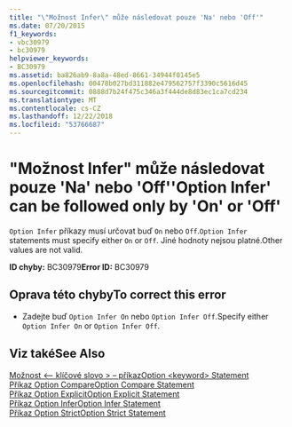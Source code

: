 ```yaml
---
title: "\"Možnost Infer\" může následovat pouze 'Na' nebo 'Off'"
ms.date: 07/20/2015
f1_keywords:
- vbc30979
- bc30979
helpviewer_keywords:
- BC30979
ms.assetid: ba826ab9-8a8a-48ed-8661-34944f0145e5
ms.openlocfilehash: 00478b027bd311882e479562757f3390c5616d45
ms.sourcegitcommit: 0888d7b24f475c346a3f444de8d83ec1ca7cd234
ms.translationtype: MT
ms.contentlocale: cs-CZ
ms.lasthandoff: 12/22/2018
ms.locfileid: "53766687"
---
```

# <a name="option-infer-can-be-followed-only-by-on-or-off"></a><span data-ttu-id="3d64b-102">"Možnost Infer" může následovat pouze 'Na' nebo 'Off'</span><span class="sxs-lookup"><span data-stu-id="3d64b-102">'Option Infer' can be followed only by 'On' or 'Off'</span></span>
<span data-ttu-id="3d64b-103">`Option Infer` příkazy musí určovat buď `On` nebo `Off`.</span><span class="sxs-lookup"><span data-stu-id="3d64b-103">`Option Infer` statements must specify either `On` or `Off`.</span></span> <span data-ttu-id="3d64b-104">Jiné hodnoty nejsou platné.</span><span class="sxs-lookup"><span data-stu-id="3d64b-104">Other values are not valid.</span></span>  
  
 <span data-ttu-id="3d64b-105">**ID chyby:** BC30979</span><span class="sxs-lookup"><span data-stu-id="3d64b-105">**Error ID:** BC30979</span></span>  
  
## <a name="to-correct-this-error"></a><span data-ttu-id="3d64b-106">Oprava této chyby</span><span class="sxs-lookup"><span data-stu-id="3d64b-106">To correct this error</span></span>  
  
-   <span data-ttu-id="3d64b-107">Zadejte buď `Option Infer On` nebo `Option Infer Off`.</span><span class="sxs-lookup"><span data-stu-id="3d64b-107">Specify either `Option Infer On` or `Option Infer Off`.</span></span>  
  
## <a name="see-also"></a><span data-ttu-id="3d64b-108">Viz také</span><span class="sxs-lookup"><span data-stu-id="3d64b-108">See Also</span></span>  
 [<span data-ttu-id="3d64b-109">Možnost \<– klíčové slovo > – příkaz</span><span class="sxs-lookup"><span data-stu-id="3d64b-109">Option \<keyword> Statement</span></span>](../../visual-basic/language-reference/statements/option-keyword-statement.md)  
 [<span data-ttu-id="3d64b-110">Příkaz Option Compare</span><span class="sxs-lookup"><span data-stu-id="3d64b-110">Option Compare Statement</span></span>](../../visual-basic/language-reference/statements/option-compare-statement.md)  
 [<span data-ttu-id="3d64b-111">Příkaz Option Explicit</span><span class="sxs-lookup"><span data-stu-id="3d64b-111">Option Explicit Statement</span></span>](../../visual-basic/language-reference/statements/option-explicit-statement.md)  
 [<span data-ttu-id="3d64b-112">Příkaz Option Infer</span><span class="sxs-lookup"><span data-stu-id="3d64b-112">Option Infer Statement</span></span>](../../visual-basic/language-reference/statements/option-infer-statement.md)  
 [<span data-ttu-id="3d64b-113">Příkaz Option Strict</span><span class="sxs-lookup"><span data-stu-id="3d64b-113">Option Strict Statement</span></span>](../../visual-basic/language-reference/statements/option-strict-statement.md)
